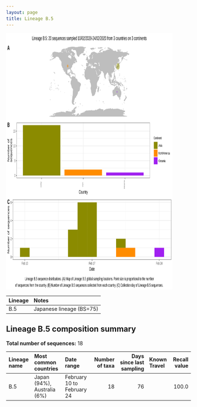 ```yaml
---
layout: page
title: Lineage B.5
---
```




<img src="../assets/images/B.5.svg" alt="B.5 lineage summary figure" width="90%" height="700px" />


| Lineage | Notes |
|:-----|:-----|
| B.5 | Japanese lineage (BS=75)  |

<h2>Lineage B.5 composition summary </h2>

<strong>Total number of sequences:</strong> 18

| Lineage name | Most common countries | Date range | Number of taxa |  Days since last sampling | Known Travel | Recall value |
|:-----|:-----|:-------|-------:|-------:|:---------|--------:|
| B.5 | Japan (94%), Australia (6%) | February 10 to February 24 | 18 | 76 |  | 100.0 |
